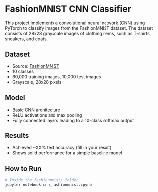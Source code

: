 # FashionMNIST CNN Classifier

This project implements a convolutional neural network (CNN) using PyTorch to classify images from the FashionMNIST dataset. The dataset consists of 28x28 grayscale images of clothing items, such as T-shirts, sneakers, and coats.

## Dataset

- Source: [FashionMNIST](https://github.com/zalandoresearch/fashion-mnist)
- 10 classes
- 60,000 training images, 10,000 test images
- Grayscale, 28x28 pixels

## Model

- Basic CNN architecture
- ReLU activations and max pooling
- Fully connected layers leading to a 10-class softmax output

## Results

- Achieved ~XX% test accuracy (fill in your result)
- Shows solid performance for a simple baseline model

## How to Run

```bash
# Inside the fashionmnist/ folder
jupyter notebook cnn_fashionmnist.ipynb
